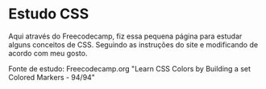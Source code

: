 # Estudo CSS

Aqui através do Freecodecamp, fiz essa pequena página para estudar alguns conceitos de CSS.
Seguindo as instruções do site e modificando de acordo com meu gosto.

Fonte de estudo: Freecodecamp.org
"Learn CSS Colors by Building a set Colored Markers - 94/94"
